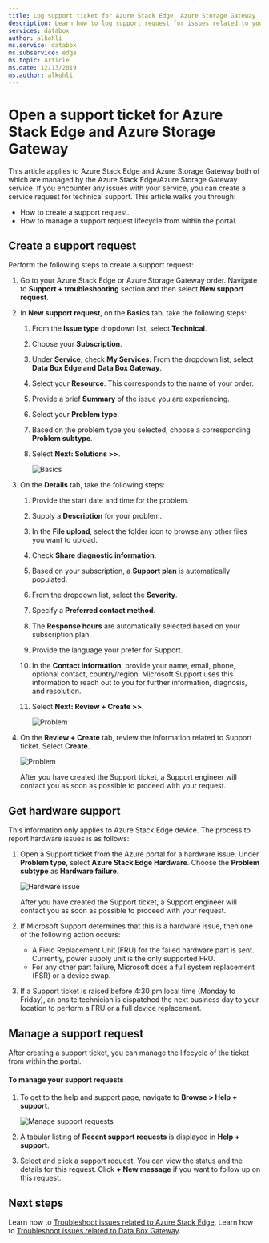 ```yaml
---
title: Log support ticket for Azure Stack Edge, Azure Storage Gateway | Microsoft Docs
description: Learn how to log support request for issues related to your Azure Stack Edge or Azure Storage Gateway orders.
services: databox
author: alkohli
ms.service: databox
ms.subservice: edge
ms.topic: article
ms.date: 12/13/2019
ms.author: alkohli
---
```


# Open a support ticket for Azure Stack Edge and Azure Storage Gateway

This article applies to Azure Stack Edge and Azure Storage Gateway both of which are managed by the Azure Stack Edge/Azure Storage Gateway service. If you encounter any issues with your service, you can create a service request for technical support. This article walks you through:

* How to create a support request.
* How to manage a support request lifecycle from within the portal.

## Create a support request

Perform the following steps to create a support request:

1. Go to your Azure Stack Edge or Azure Storage Gateway order. Navigate to **Support + troubleshooting** section and then select **New support request**.
   
2. In **New support request**, on the **Basics** tab, take the following steps:
    
    1. From the **Issue type** dropdown list, select **Technical**.
    2. Choose your **Subscription**.
    3. Under **Service**, check **My Services**. From the dropdown list, select **Data Box Edge and Data Box Gateway**.
    4. Select your **Resource**. This corresponds to the name of your order.
    5. Provide a brief **Summary** of the issue you are experiencing. 
    6. Select your **Problem type**.
    7. Based on the problem type you selected, choose a corresponding **Problem subtype**.
    8. Select **Next: Solutions >>**.

        ![Basics](./media/azure-stack-edge-r-series-contact-microsoft-support/support-request-1.png)

3. On the **Details** tab, take the following steps:
    
    1. Provide the start date and time for the problem.
    2. Supply a **Description** for your problem.
    3. In the **File upload**, select the folder icon to browse any other files you want to upload.
    4. Check **Share diagnostic information**.
    5. Based on your subscription, a **Support plan** is automatically populated.
    6. From the dropdown list, select the **Severity**.
    7. Specify a **Preferred contact method**.
    8. The **Response hours** are automatically selected based on your subscription plan.
    9. Provide the language your prefer for Support.
    10. In the **Contact information**, provide your name, email, phone, optional contact, country/region. Microsoft Support uses this information to reach out to you for further information, diagnosis, and resolution. 
    11. Select **Next: Review + Create >>**.

        ![Problem](./media/azure-stack-edge-r-series-contact-microsoft-support/support-request-2.png)

4. On the **Review + Create** tab, review the information related to Support ticket. Select **Create**. 

    ![Problem](./media/azure-stack-edge-r-series-contact-microsoft-support/support-request-3.png)

    After you have created the Support ticket, a Support engineer will contact you as soon as possible to proceed with your request.

## Get hardware support

This information only applies to Azure Stack Edge device. The process to report hardware issues is as follows:

1. Open a Support ticket from the Azure portal for a hardware issue. Under **Problem type**, select **Azure Stack Edge Hardware**. Choose the **Problem subtype** as **Hardware failure**. 

    ![Hardware issue](./media/azure-stack-edge-r-series-contact-microsoft-support/hardware-issue-1.png)

    After you have created the Support ticket, a Support engineer will contact you as soon as possible to proceed with your request. 

2. If Microsoft Support determines that this is a hardware issue, then one of the following action occurs: 

    - A Field Replacement Unit (FRU) for the failed hardware part is sent. Currently, power supply unit is the only supported FRU. 
    - For any other part failure, Microsoft does a full system replacement (FSR) or a device swap.

3. If a Support ticket is raised before 4:30 pm local time (Monday to Friday), an onsite technician is dispatched the next business day to your location to perform  a FRU or a full device replacement.

## Manage a support request

After creating a support ticket, you can manage the lifecycle of the ticket from within the portal.

#### To manage your support requests

1. To get to the help and support page, navigate to **Browse > Help + support**.

    ![Manage support requests](./media/azure-stack-edge-r-series-contact-microsoft-support/manage-support-request-1.png)   

2. A tabular listing of **Recent support requests** is displayed in **Help + support**.

3. Select and click a support request. You can view the status and the details for this request. Click **+ New message** if you want to follow up on this request.

   
## Next steps

Learn how to [Troubleshoot issues related to Azure Stack Edge](azure-stack-edge-r-series-troubleshoot.md).
Learn how to [Troubleshoot issues related to Data Box Gateway](data-box-gateway-troubleshoot.md).
